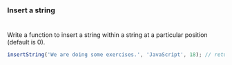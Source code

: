 ### Insert a string

#

Write a function to insert a string within a string at a particular position (default is 0).

```javascript
insertString('We are doing some exercises.', 'JavaScript', 18); // returns 'We are doing some JavaScript exercises.'
```
